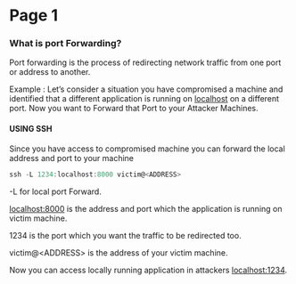 # Page 1

### What is port Forwarding?

Port forwarding is the process of redirecting network traffic from one port or address to another.

Example : Let’s consider a situation you have compromised a machine and identified that a different application is running on [localhost](http://localhost) on a different port. Now you want to Forward that Port to your Attacker Machines.

#### USING SSH

Since you have access to compromised machine you can forward the local address and port to your machine

```jsx
ssh -L 1234:localhost:8000 victim@<ADDRESS>
```

-L for local port Forward.

[localhost:8000](http://localhost:8000) is the address and port which the application is running on victim machine.

1234 is the port which you want the traffic to be redirected too.

victim@\<ADDRESS> is the address of your victim machine.

Now you can access locally running application in attackers [localhost:1234](http://localhost:1234).
